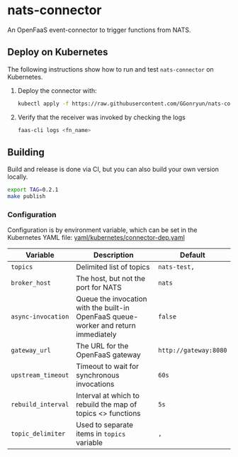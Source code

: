 # nats-connector
An OpenFaaS event-connector to trigger functions from NATS.
## Deploy on Kubernetes

The following instructions show how to run and test `nats-connector` on Kubernetes.

1. Deploy the connector with:

   ```bash
   kubectl apply -f https://raw.githubusercontent.com/GGonryun/nats-connector/master/yaml/kubernetes/connector-dep.yaml
   ```

2. Verify that the receiver was invoked by checking the logs

   ```bash
   faas-cli logs <fn_name>

   ```

## Building
Build and release is done via CI, but you can also build your own version locally.

```bash
export TAG=0.2.1
make publish
```

### Configuration

Configuration is by environment variable, which can be set in the Kubernetes YAML file: [yaml/kubernetes/connector-dep.yaml](./yaml/kubernetes/connector-dep.yaml)

| Variable             | Description                   |  Default                                        |
| -------------------- | ------------------------------|--------------------------------------------------|
| `topics`             | Delimited list of topics    |  `nats-test,`                                   |
| `broker_host`        | The host, but not the port for NATS | `nats` |
| `async-invocation`   | Queue the invocation with the built-in OpenFaaS queue-worker and return immediately    |  `false` |
| `gateway_url`        | The URL for the OpenFaaS gateway | `http://gateway:8080` |
| `upstream_timeout`   | Timeout to wait for synchronous invocations | `60s` |
| `rebuild_interval`   | Interval at which to rebuild the map of topics <> functions | `5s`  |
| `topic_delimiter`    | Used to separate items in `topics` variable | `,` |
